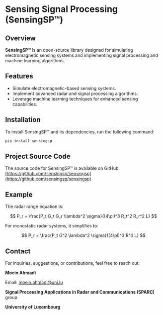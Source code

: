 # Sensing Signal Processing (SensingSP™)

## Overview
**SensingSP™** is an open-source library designed for simulating electromagnetic sensing systems and implementing signal processing and machine learning algorithms.

## Features
- Simulate electromagnetic-based sensing systems.
- Implement advanced radar and signal processing algorithms.
- Leverage machine learning techniques for enhanced sensing capabilities.

## Installation
To install SensingSP™ and its dependencies, run the following command:
```bash
pip install sensingsp
```

## Project Source Code
The source code for SensingSP™ is available on GitHub:
[https://github.com/sensingsp/sensingsp](https://github.com/sensingsp/sensingsp)

## Example
The radar range equation is:

$$
P_r = \frac{P_t G_t G_r \lambda^2 \sigma}{(4\pi)^3 R_t^2 R_r^2 L}
$$

For monostatic radar systems, it simplifies to:

$$
P_r = \frac{P_t G^2 \lambda^2 \sigma}{(4\pi)^3 R^4 L}
$$


## Contact
For inquiries, suggestions, or contributions, feel free to reach out:

**Moein Ahmadi**  

Email: [moein.ahmadi@uni.lu](mailto:moein.ahmadi@uni.lu)  

**Signal Processing Applications in Radar and Communications (SPARC)** group  

**University of Luxembourg**
